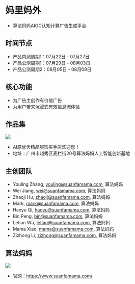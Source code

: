 # 妈里妈外
* 算法妈妈AIGC认知计算广告生成平台

## 时间节点
* 产品内测周期1：07月22日 - 07月27日
* 产品公测周期1：07月29日 - 08月03日
* 产品公测周期2：08月05日 - 08月09日

## 核心功能
* 为广告主创作有价值广告
* 为用户带来沉浸式有效信息流体验

## 作品集
![](./cca.认知计算广告/yuanyoushe/1.red.ai.yuanyosuhe.png)
* AI原优舍精品服饰买手店欢迎您！
* 地址：广州市越秀区麦栏街20号算法妈妈人工智能创新基地

## 主创团队
* Youling Zhang, youling@suanfamama.com, 算法妈妈
* Wei Jiang, wei@suanfamama.com, 算法妈妈
* Zhaoji Hu, zhaoji@suanfamama.com, 算法妈妈
* Mark, mark@suanfamama.com, 算法妈妈
* Haoyu Qi, haoyu@suanfamama.com, 算法妈妈
* Bin Peng, bin@suanfamama.com, 算法妈妈
* Letian Wu, letian@suanfamama.com, 算法妈妈
* Mama Xiao, mama@suanfamama.com, 算法妈妈
* Zizhong Li, zizhong@suanfamama.com, 算法妈妈

## 算法妈妈
![](./cca.认知计算广告/suanfamama/suanfamama.logo.png)
* 官网：https://www.suanfamama.com/
